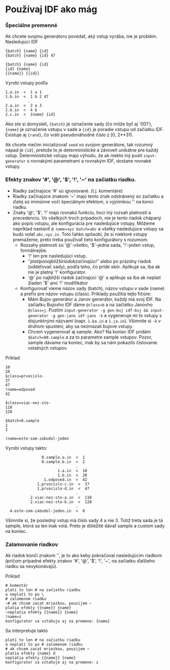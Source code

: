 # Používaj IDF ako mág 

### Špeciálne premenné
Ak chcete svojmu generátoru povedať, aký vstup vyrába, nie je problém. Nasledujúci IDF
```
{batch} {name} {id}
{batch} {name} {id} 47

{batch} {name} {id}
{id} {name}
{{name}} {{id}}
```
Vyrobí vstupy podľa
```
1.a.in  <  1 a 1
1.b.in  <  1 b 2 47
          .
2.a.in  <  2 a 3
2.b.in  <  4 b
2.c.in  <  {name} {id}
```
Ako ste si domysleli, `{batch}` je označenie sady (čo môže byť aj '001'), `{name}` je označenie vstupu v sade a `{id}`
je poradie vstupu od začiatku IDF. Existuje aj `{rand}`, čo vráti pseudonáhodné číslo z [0, 2**31).

Ak chcete niečim inicializovať `seed` vo svojom generátore, tak rozumný nápad je `{id}`, 
pretože to je deterministické a zároveň unikátne pre každý vstup.
Deterministické vstupy majú výhodu, že ak niekto iný pustí `input-generator` s rovnakými parametrami a rovnakým IDF, 
dostane rovnaké vstupy.

### Efekty znakov '#', '@', '$', '!', '~' na začiatku riadku.

- Riadky začínajúce '#' sú ignorované. (t.j. komentáre)
- Riadky začínajúce znakom '~' majú tento znak odstránený so začiatku
  a ďalej sú immúnne voči špeciálnym efektom, s výjnimkou '\' na konci riadku.
- Znaky '@', '$', '!' majú rovnakú funkciu, hoci iný rozsah platnosti a precedenciu. 
  Vo všetkých troch prípadoch, nie je tento riadok chápaný ako popis vstupu, ale konfigurácia pre nasledujúce vstupy.
  Môžeme napríklad nastaviť `@ name=xyz batch=abc` a všetky nasledujúce vstupy sa budú volať `abc.xyz.in`.
  Toto ľahko spôsobí, že si niektoré vstupy premažeme, preto treba používať tieto konfigurátory s rozumom.
  - Rozsahy platnosti sú '@'-všetko, '$'-jedna sada, '!'-jeden vstup, formálnejšie.
    - '!' len pre nasledujúci vstup.
    - '$' platí po najbližší riadok začínajúci '$' alebo po prázdny riadok (oddeľovač sady), podľa toho, čo príde skôr.
      Aplikuje sa, iba ak nie je platný '!' konfigurátor.
    - '@' po najbližší riadok začínajúci '@' a aplikuje sa iba ak neplatí žiaden '$' ano '!' modifikátor
  - Konfigurovať vieme názov sady (batch), názov vstupu v sade (name) a prefix pre názov vstupu (class). 
    Príklady použitia tejto fičúre:
    - Mám Bujov generátor a Janov generátor, každý má svoj IDF. Na začiatku Bujovho IDF dáme `@class=b` a na začiatku
      Janovho `@class=j`. Pustím `input-generator -g gen-buj idf-buj && input-generator -g gen-jano idf-jano -k` 
      a vygeneruje mi to vstupy s disjunktnými názvami (napr. `1.ba.in` a `1.ja.in`). 
      Všimnite si `-k` v druhom spustení, aby sa nezmazali bujove vstupy.
    - Chcem vygenerovať aj sample. Ako?
      Na koniec IDF pridám `$batch=00.sample` a za to parametre sample vstupov. Pozor, sample dávame na koniec, inak 
      by sa nám pokazilo číslovanie ostatných vstupov. 
      
Príklad
```
10
20
$class=prvocislo-
37
47
!name=odpoved
42

$class=viac-nez-sto-
110
120

$batch=0.sample
1
2

!name=este-som-zabudol-jeden
```
Vyrobí vstupy takto:
```
                0.sample.a.in  <  1
                0.sample.b.in  <  2
                               .
                       1.a.in  <  10
                       1.b.in  <  20
                 1.odpoved.in  <  42
              1.prvocislo-c.in  <  37
              1.prvocislo-d.in  <  47
                               .
           2.viac-nez-sto-a.in  <  110
           2.viac-nez-sto-b.in  <  120
                               .
  4.este-som-zabudol-jeden.in  <  8
```
Všimnite si, že posledný vstup má číslo sady 4 a nie 3. Totiž treta sada je tá sample, ktorá sa len inak volá.
Preto je dôležité dávať sample a custom sady na koniec.
  
### Zalamovanie riadkov
Ak riadok končí znakom '\', je to ako keby pokračoval nasledujúcim riadkom (pričom prípadné efekty znakov
'#', '@', '$', '!', '~', na začiatku ďalšieho riadku sa nevykonávajú).

Príklad
```
# komentár
platí to len # na začiatku riadku
a neplatí to po \
# zalomenom riadku
~# ak chcem zacat mriezkou, pouzijem ~
platia efekty {{name}} {name}
~neplatia efekty {{name}} {name}
!name=z
konfigurator sa vztahuje aj na premene: {name}
```
Sa interpretuje takto
```
platí to len # na začiatku riadku
a neplatí to po # zalomenom riadku
# ak chcem zacat mriezkou, pouzijem ~
platia efekty {name} d
neplatia efekty {{name}} {name}
konfigurator sa vztahuje aj na premene: z
```
